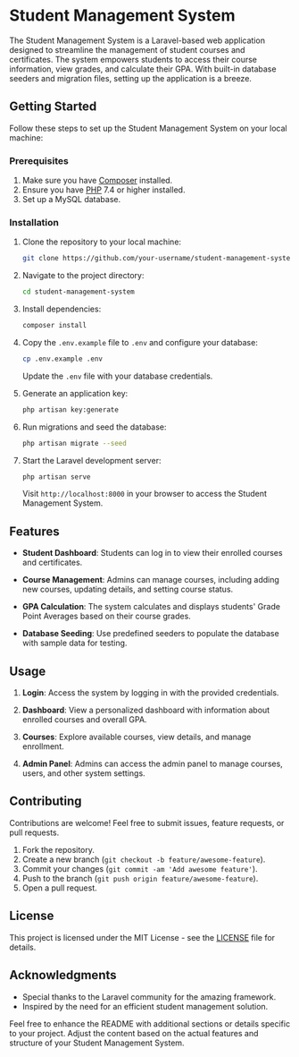 # Student Management System

The Student Management System is a Laravel-based web application designed to streamline the management of student courses and certificates. The system empowers students to access their course information, view grades, and calculate their GPA. With built-in database seeders and migration files, setting up the application is a breeze.

## Getting Started

Follow these steps to set up the Student Management System on your local machine:

### Prerequisites

1. Make sure you have [Composer](https://getcomposer.org/) installed.
2. Ensure you have [PHP](https://www.php.net/) 7.4 or higher installed.
3. Set up a MySQL database.

### Installation

1. Clone the repository to your local machine:

   ```bash
   git clone https://github.com/your-username/student-management-system.git
   ```

2. Navigate to the project directory:

   ```bash
   cd student-management-system
   ```

3. Install dependencies:

   ```bash
   composer install
   ```

4. Copy the `.env.example` file to `.env` and configure your database:

   ```bash
   cp .env.example .env
   ```

   Update the `.env` file with your database credentials.

5. Generate an application key:

   ```bash
   php artisan key:generate
   ```

6. Run migrations and seed the database:

   ```bash
   php artisan migrate --seed
   ```

7. Start the Laravel development server:

   ```bash
   php artisan serve
   ```

   Visit `http://localhost:8000` in your browser to access the Student Management System.

## Features

- **Student Dashboard**: Students can log in to view their enrolled courses and certificates.

- **Course Management**: Admins can manage courses, including adding new courses, updating details, and setting course status.

- **GPA Calculation**: The system calculates and displays students' Grade Point Averages based on their course grades.

- **Database Seeding**: Use predefined seeders to populate the database with sample data for testing.

## Usage

1. **Login**: Access the system by logging in with the provided credentials.

2. **Dashboard**: View a personalized dashboard with information about enrolled courses and overall GPA.

3. **Courses**: Explore available courses, view details, and manage enrollment.

4. **Admin Panel**: Admins can access the admin panel to manage courses, users, and other system settings.

## Contributing

Contributions are welcome! Feel free to submit issues, feature requests, or pull requests.

1. Fork the repository.
2. Create a new branch (`git checkout -b feature/awesome-feature`).
3. Commit your changes (`git commit -am 'Add awesome feature'`).
4. Push to the branch (`git push origin feature/awesome-feature`).
5. Open a pull request.

## License

This project is licensed under the MIT License - see the [LICENSE](LICENSE) file for details.

## Acknowledgments

- Special thanks to the Laravel community for the amazing framework.
- Inspired by the need for an efficient student management solution.

Feel free to enhance the README with additional sections or details specific to your project. Adjust the content based on the actual features and structure of your Student Management System.
